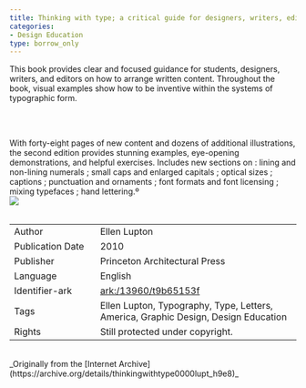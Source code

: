 ```yaml
---
title: Thinking with type; a critical guide for designers, writers, editors, & students 2nd ed. 
categories:
- Design Education
type: borrow_only
---
```

This book provides clear and focused guidance for students, designers, writers, and editors on how to arrange written content. Throughout the book, visual examples show how to be inventive within the systems of typographic form.
<!-- more --><br><br>
With forty-eight pages of new content and dozens of additional illustrations, the second edition provides stunning examples, eye-opening demonstrations, and helpful exercises. Includes new sections on : lining and non-lining numerals ; small caps and enlarged capitals ; optical sizes ; captions ; punctuation and ornaments ; font formats and font licensing ; mixing typefaces ; hand lettering.<span title="From back cover." class="footnote">&ordm;</span>
<br>
<a href="https://archive.org/details/thinkingwithtype0000lupt_h9e8"><img src="{{ site.baseurl }}/assets/022020-images/20200210-design-with-type.jpg"></a>
<br>
<br>
<table>
  <tr>
    <td style="width:30%">Author</td>
    <td>Ellen Lupton</td>
  </tr>
  <tr>
    <td style="width:30%">Publication Date</td>
    <td>2010</td>
  </tr>
  <tr>
    <td style="width:30%">Publisher</td>
    <td>Princeton Architectural Press</td>
  </tr>
  <tr>
    <td style="width:30%">Language</td>
    <td>English</td>
  </tr>
  <tr>
    <td style="width:30%">Identifier-ark</td>
    <td><a href="https://archive.org/details/thinkingwithtype0000lupt_h9e8">ark:/13960/t9b65153f</a></td>
  </tr>
  <tr>
    <td style="width:30%">Tags</td>
    <td>Ellen Lupton, Typography, Type, Letters, America, Graphic Design, Design Education</td>
  </tr>
  <tr>
    <td style="width:30%">Rights</td>
    <td>Still protected under copyright.</td>
  </tr>
</table>
<br>
_Originally from the [Internet Archive](https://archive.org/details/thinkingwithtype0000lupt_h9e8)_
